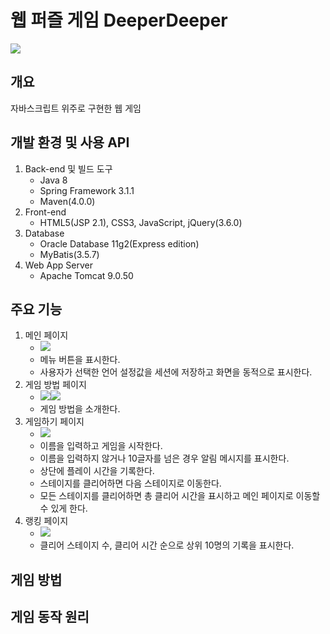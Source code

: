# 웹 퍼즐 게임 DeeperDeeper
<img src="https://user-images.githubusercontent.com/42332051/136017134-9a4e0beb-be4c-4cfc-86ad-caec3282c486.gif">

## 개요
자바스크립트 위주로 구현한 웹 게임

## 개발 환경 및 사용 API
1. Back-end 및 빌드 도구
   - Java 8
   - Spring Framework 3.1.1
   - Maven(4.0.0)
2. Front-end
   - HTML5(JSP 2.1), CSS3, JavaScript, jQuery(3.6.0)
3. Database
   - Oracle Database 11g2(Express edition)
   - MyBatis(3.5.7)
4. Web App Server
   - Apache Tomcat 9.0.50

## 주요 기능
1. 메인 페이지
   - <img src="https://user-images.githubusercontent.com/42332051/136020298-b057dcfd-de64-4bba-bb4f-3708d95bc2ff.gif">
   - 메뉴 버튼을 표시한다.
   - 사용자가 선택한 언어 설정값을 세션에 저장하고 화면을 동적으로 표시한다.
2. 게임 방법 페이지
   - <img src="https://user-images.githubusercontent.com/42332051/136020317-7c63c6b2-894e-48b8-8dd0-36f657c8911a.png"><img src="https://user-images.githubusercontent.com/42332051/136020321-39e8163c-2c25-4ce5-b1f7-193c0ceffce0.png">
   - 게임 방법을 소개한다.
3. 게임하기 페이지
   - <img src="https://user-images.githubusercontent.com/42332051/136020304-428fce9e-bed5-4105-a9b1-278f0e44f7a7.gif">
   - 이름을 입력하고 게임을 시작한다.
   - 이름을 입력하지 않거나 10글자를 넘은 경우 알림 메시지를 표시한다.
   - 상단에 플레이 시간을 기록한다.
   - 스테이지를 클리어하면 다음 스테이지로 이동한다.
   - 모든 스테이지를 클리어하면 총 클리어 시간을 표시하고 메인 페이지로 이동할 수 있게 한다.
4. 랭킹 페이지
   - <img src="https://user-images.githubusercontent.com/42332051/136022913-d604f13c-7917-48e0-88fb-c0509262b632.png">
   - 클리어 스테이지 수, 클리어 시간 순으로 상위 10명의 기록을 표시한다.

## 게임 방법

## 게임 동작 원리
